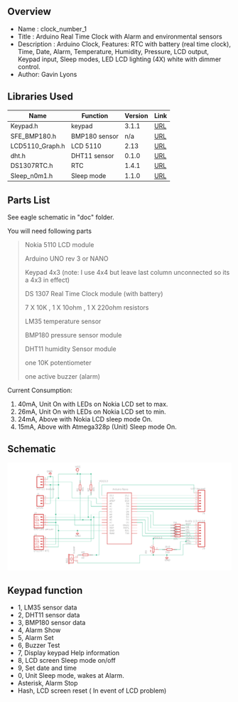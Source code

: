 Overview
--------------------
* Name : clock_number_1
* Title : Arduino Real Time Clock with Alarm and environmental sensors
* Description : Arduino Clock, Features: RTC with battery (real time clock), Time, Date, Alarm, Temperature, Humidity, Pressure, LCD output, Keypad input, Sleep modes, LED LCD lighting (4X) white with dimmer control.
* Author: Gavin Lyons

Libraries Used
------------------------

| Name | Function | Version | Link |
| --- | --- | --- | --- |
| Keypad.h | keypad | 3.1.1  | [URL](https://github.com/Chris--A/Keypad)  |
| SFE_BMP180.h | BMP180 sensor | n/a | [URL](https://github.com/LowPowerLab/SFE_BMP180) |
| LCD5110_Graph.h | LCD 5110 | 2.13  | [URL](http://www.rinkydinkelectronics.com/library.php?id=47)  |
| dht.h  | DHT11 sensor | 0.1.0  | [URL](https://github.com/RobTillaart/Arduino/tree/master/libraries/DHTlib) |
| DS1307RTC.h  | RTC | 1.4.1 |  [URL](https://github.com/PaulStoffregen/DS1307RTC) |
| Sleep_n0m1.h | Sleep mode | 1.1.0 | [URL](https://github.com/n0m1/Sleep_n0m1) |


Parts List
------------------------------
See eagle schematic in "doc" folder.

You will need following parts

>
>Nokia 5110 LCD module
>
>Arduino UNO rev 3 or NANO
>
>Keypad 4x3 (note: I use 4x4 but leave last column unconnected so its a 4x3 in effect)
>
>DS 1307 Real Time Clock module (with battery)
>
>7 X 10K , 1 X 10ohm  , 1 X 220ohm  resistors
>
>LM35 temperature sensor
>
>BMP180 pressure sensor module
>
>DHT11 humidity Sensor module
>
>one 10K potentiometer 
>
>one active buzzer (alarm)
>

Current Consumption:

1. 40mA, Unit On with LEDs on Nokia LCD set to max.
2. 26mA, Unit On with LEDs on Nokia LCD set to min.
3. 24mA, Above with Nokia LCD sleep mode On.
4. 15mA, Above with Atmega328p  (Unit) Sleep mode On.


Schematic
---------------------------

![ScreenShot schematic](https://github.com/gavinlyonsrepo/Arduino_Clock_1/blob/master/doc/eagle/clock1.png)

Keypad function
--------------------------------

* 1, LM35 sensor data
* 2, DHT11 sensor data
* 3, BMP180 sensor data 
* 4, Alarm Show
* 5, Alarm Set
* 6, Buzzer Test
* 7, Display keypad Help information
* 8, LCD screen Sleep mode on/off
* 9, Set date and time
* 0, Unit Sleep mode, wakes at Alarm.
* Asterisk, Alarm Stop
* Hash, LCD screen reset ( In event of LCD problem)

